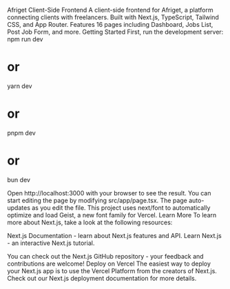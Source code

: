 Afriget Client-Side Frontend
A client-side frontend for Afriget, a platform connecting clients with freelancers. Built with Next.js, TypeScript, Tailwind CSS, and App Router. Features 16 pages including Dashboard, Jobs List, Post Job Form, and more.
Getting Started
First, run the development server:
npm run dev
# or
yarn dev
# or
pnpm dev
# or
bun dev

Open http://localhost:3000 with your browser to see the result.
You can start editing the page by modifying src/app/page.tsx. The page auto-updates as you edit the file.
This project uses next/font to automatically optimize and load Geist, a new font family for Vercel.
Learn More
To learn more about Next.js, take a look at the following resources:

Next.js Documentation - learn about Next.js features and API.
Learn Next.js - an interactive Next.js tutorial.

You can check out the Next.js GitHub repository - your feedback and contributions are welcome!
Deploy on Vercel
The easiest way to deploy your Next.js app is to use the Vercel Platform from the creators of Next.js.
Check out our Next.js deployment documentation for more details.